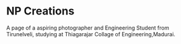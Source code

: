 # NP Creations
A page of a aspiring photographer and Engineering Student from Tirunelveli, studying at Thiagarajar Collage of Engineering,Madurai.
